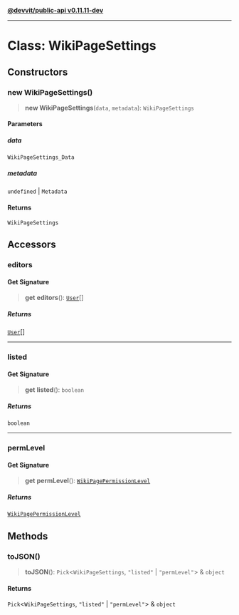 [**@devvit/public-api v0.11.11-dev**](../../README.md)

---

# Class: WikiPageSettings

## Constructors

<a id="constructor"></a>

### new WikiPageSettings()

> **new WikiPageSettings**(`data`, `metadata`): `WikiPageSettings`

#### Parameters

##### data

`WikiPageSettings_Data`

##### metadata

`undefined` | `Metadata`

#### Returns

`WikiPageSettings`

## Accessors

<a id="editors"></a>

### editors

#### Get Signature

> **get** **editors**(): [`User`](User.md)[]

##### Returns

[`User`](User.md)[]

---

<a id="listed"></a>

### listed

#### Get Signature

> **get** **listed**(): `boolean`

##### Returns

`boolean`

---

<a id="permlevel"></a>

### permLevel

#### Get Signature

> **get** **permLevel**(): [`WikiPagePermissionLevel`](../enumerations/WikiPagePermissionLevel.md)

##### Returns

[`WikiPagePermissionLevel`](../enumerations/WikiPagePermissionLevel.md)

## Methods

<a id="tojson"></a>

### toJSON()

> **toJSON**(): `Pick`\<`WikiPageSettings`, `"listed"` \| `"permLevel"`\> & `object`

#### Returns

`Pick`\<`WikiPageSettings`, `"listed"` \| `"permLevel"`\> & `object`
